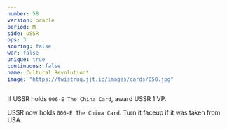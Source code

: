 ```yaml
---
number: 58
version: oracle
period: M
side: USSR
ops: 3
scoring: false
war: false
unique: true
continuous: false
name: Cultural Revolution*
image: "https://twistrug.jjt.io/images/cards/058.jpg"
---
```

If USSR holds `006-E The China Card`, award USSR 1 VP.

USSR now holds `006-E The China Card`. Turn it faceup if it was taken from USA.
